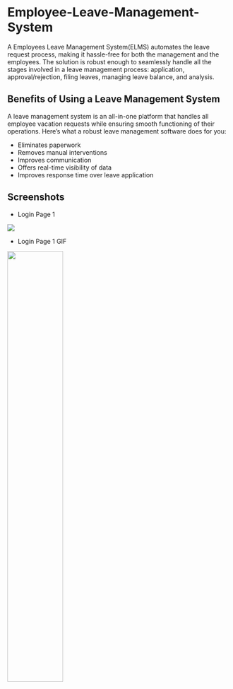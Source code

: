# Employee-Leave-Management-System

A Employees Leave Management System(ELMS) automates the leave request process, making it hassle-free for both the management and the employees. The solution is robust enough to seamlessly handle all the stages involved in a leave management process: application, approval/rejection, filing leaves, managing leave balance, and analysis.

## Benefits of Using a Leave Management System
A leave management system is an all-in-one platform that handles all employee vacation requests while ensuring smooth functioning of their operations. Here’s what a robust leave management software does for you:
- Eliminates paperwork
- Removes manual interventions
- Improves communication
- Offers real-time visibility of data
- Improves response time over leave application

## Screenshots
- Login Page 1
<img src="https://i.ibb.co/C1W3sXG/Screenshot-2020-10-02-225752.jpg">

- Login Page 1 GIF 
<img src="https://i.ibb.co/hVct1Gk/4h3wbw.gif"  width="50%" height="50%" >
